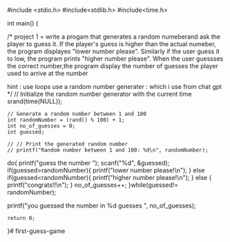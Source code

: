 #include <stdio.h>
#include<stdlib.h>
#include<time.h>

int main() {

/*
project 1 = write a progam that generates a random numeberand ask the player 
to guess it. If the player's guess is higher than the actual numeber, the 
program displayes "lower number please". Similarly if the user guess it to low,
the program prints "higher number please".
When the user guessses the correct number,the program display the number 
of guesses the player used to arrive at the number 

hint : use loops 
use  a random number generater : which i use from chat gpt
*/
    // Initialize the random number generator with the current time
    srand(time(NULL));

    // Generate a random number between 1 and 100
    int randomNumber = (rand() % 100) + 1;
    int no_of_guesses = 0;
    int guessed;

    // // Print the generated random number
    // printf("Random number between 1 and 100: %d\n", randomNumber);
   do{
    printf("guess the number ");
     scanf("%d", &guessed);
     if(guessed>randomNumber){
        printf("lower number please!\n");
     }
     else if(guessed<randomNumber){
        printf("higher number please!\n");
     }
     else {
      printf("congrats!!\n");
     }
   no_of_guesses++;
   }while(guessed!= randomNumber);
    

printf("you guessed the number in %d guesses ", no_of_guesses);

    
    return 0;
}# first-guess-game
